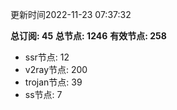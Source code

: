 更新时间2022-11-23 07:37:32

**总订阅: 45**
**总节点: 1246**
**有效节点: 258**
- ssr节点: 12
- v2ray节点: 200
- trojan节点: 39
- ss节点: 7
